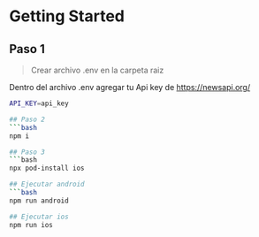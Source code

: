 # Getting Started
## Paso 1
> Crear archivo .env en la carpeta raiz 

Dentro del archivo .env agregar tu Api key de https://newsapi.org/

```bash
API_KEY=api_key

## Paso 2
```bash
npm i

## Paso 3
```bash
npx pod-install ios

## Ejecutar android
```bash
npm run android

## Ejecutar ios
npm run ios